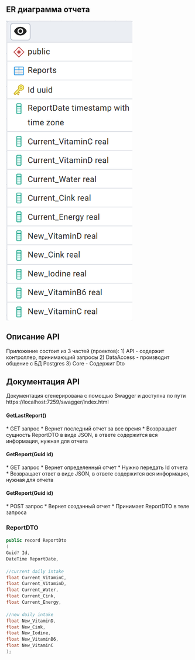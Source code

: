<h2>ER диаграмма отчета</h2>
<img src="Biogenom ER Diagram.png" alt="ER Diagram"/>

<h2>Описание API</h2>
Приложение состоит из 3 частей (проектов):
1) API - содержит контроллер, принимающий запросы
2) DataAccess - производит общение с БД Postgres
3) Core - Содержит Dto

<h2>Документация API</h2>
Документация сгенерирована с помощью Swagger и доступна по пути https://localhost:7259/swagger/index.html

<h4>GetLastReport()</h4>
* GET запрос
* Вернет последний отчет за все время
* Возвращает сущность ReportDTO в виде JSON, в ответе содержится вся информация, нужная для отчета

<h4>GetReport(Guid id)</h4>
* GET запрос
* Вернет определенный отчет
* Нужно передать Id отчета
* Возвращает ответ в виде JSON, в ответе содержится вся информация, нужная для отчета

<h4>GetReport(Guid id)</h4>
* POST запрос
* Вернет созданный отчет
* Принимает ReportDTO в теле запроса

<h3>ReportDTO</h3>

```c#
public record ReportDto
(
Guid? Id,
DateTime ReportDate,

//current daily intake
float Current_VitaminC,
float Current_VitaminD,
float Current_Water,
float Current_Cink,
float Current_Energy,

//new daily intake
float New_VitaminD,
float New_Cink,
float New_Iodine,
float New_VitaminB6,
float New_VitaminС
);
```

